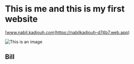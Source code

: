 # This is me and this is my first website

[www.nabil.kadjouh.com]https://nabilkadjouh-d74b7.web.app)

![This is an image](https://github.com/Bill29200/www.nabil.kadjouh.com/blob/master/imgs/b4.jpg)

## Bill
